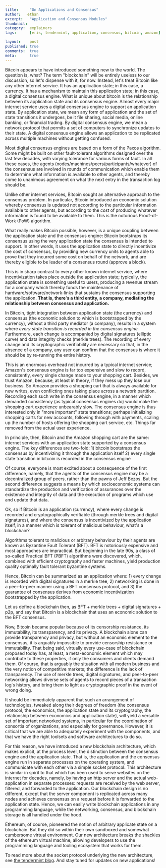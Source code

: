 ```yaml
---
title:     "On Applications and Consensus"
author:	  ethan
excerpt:   "Application and Consensus Modules"
thumbnail:
category:  explainers
tags:      [eris, tendermint, application, consensus, bitcoin, amazon]

layout:    post
published: true
comments:  true
meta:      true
---
```


Bitcoin appears to have introduced something new to the world. The question is, what? The term "blockchain" will be entirely useless to our discussion, so let's dispense with it, for now. Instead, let's treat Bitcoin like any other internet service. It has an application state; in this case, a currency. It has a mechanism to maintain this application state; in this case, a digital consensus engine. What is unique about bitcoin is the relationship between its application state and its consensus engine.
Almost every major internet service uses a digital consensus engine to support an application state. By application state, we mean any form of application and the set of state transitions it undergoes, be it file sharing, social media, online banking, or financial trading. By digital consensus engine, we mean a network protocol that permits a set of computers to synchronize updates to their state. A digital consensus engine allows an application to be replicated across multiple machines without getting confused.

Most digital consensus engines are based on a form of the Paxos algorithm. Some might be built on other fault-tolerant algorithms designed over the last few decades, with varying tolerance for various forms of fault. In all these cases, the agents (nodes/machines/peers/participants/whatever) of the consensus are involved in rounds of communication which enable them to determine what information is available to other agents, and thereby come to unanimous agreement on what the next entry in the transaction log should be.

Unlike other internet services, Bitcoin sought an alternative approach to the consensus problem. In particular, Bitcoin introduced an economic solution whereby consensus is updated not according to the particular information available to other agents, but according to the *cost* of producing whatever information is found to be available to them. This is the notorious Proof-of-Work (PoW) algorithm.

What really makes Bitcoin possible, however, is a unique coupling between the application state and the consensus engine: Bitcoin bootstraps its consensus using the very application state the consensus is intended to support. In other words, it uses the application state to directly incentivize the cost of consensus, by providing new currency units to agents able to prove that they incurred some cost on behalf of the network, and are thereby eligible to be leader of a consensus round (approve a block).

This is in sharp contrast to every other known internet service, where incentivization takes place outside the application state; typically, the application state is something useful to users, producing a revenue stream for a company which thereby funds the maintenance of hardware/software/network-links that sustains the consensus supporting the application. **That is, there's a third entity, a company, mediating the relationship between consensus and application.**

In Bitcoin, tight integration between application state (the currency) and consensus (the economic solution to which is bootstrapped by the currency), without a third party mediator (a company), results in a system where *every state transition is recorded in the consensus engine.* Furthermore, each change is accompanied by digital signatures (elliptic curve) and data integrity checks (merkle trees). The recording of every change and its cryptographic verifiability are necessary so that, in the absence of a company, any user can confirm that the consensus is where it should be by re-running the entire history.

This is an enormous overhead not incurred by a typical internet service; Amazon's consensus engine is far too expensive and slow to record, consistently, every single change made to your shopping cart. Besides, we trust Amazon, because, at least in theory, if they mess up they lose our business.
So Amazon provides a shopping cart that is always available for new writes, even conflicting ones taking place across a network partition. Recording each such write in the consensus engine, in a manner which demanded consistency (as typical consensus engines do) would make the shopping cart experience unbearably slow. The consensus engine is thus interested only in "more important" state transitions; perhaps initializing shopping carts for new accounts, following through with payments, scaling up the number of hosts offering the shopping cart service, etc. Things far removed from the actual user experience.

In principle, then, Bitcoin and the Amazon shopping cart are the same: internet services with an application state supported by a consensus engine.
The key differences are two-fold:
    1) bitcoin bootstraps the consensus by incentivizing it through the application itself
    2) every single state transition in bitcoin is recorded in the consensus engine

Of course, everyone is most excited about a consequence of the first difference, namely, that the agents of the consensus engine may be a decentralized group of peers, rather than the pawns of Jeff Bezos. But the second difference suggests a means by which socioeconomic systems can standardize
the production and verification of assurances over the existence and integrity of data and the execution of programs which use and update that data.

Ok, so if Bitcoin is an application (currency), where every change is recorded and cryptographically verifiable (through merkle trees and digital signatures), and where the consensus is incentivized by the application itself, in a manner which is tolerant of malicious behaviour, what's a blockchain?

Algorithms tolerant to malicious or arbitrary behaviour by their agents are known as Byzantine Fault Tolerant (BFT). BFT is notoriously expensive and most approaches are impractical.  But beginning in the late 90s, a class of so-called Practical BFT (PBFT) algorithms were discovered, which, combined with efficient cryptography and faster machines, yield production quality optimally fault tolerant byzantine systems.

Hence, Bitcoin can be summarized as an application where: 1) every change is recorded with digital signatures in a merkle tree, 2) networking is done in a peer-to-peer manner using a BFT consensus protocol, and 3) the guarantee of consensus derives from economic incentivization bootstrapped by the application.

Let us define a blockchain then, as BFT + merkle trees + digital signatures + p2p, and say that Bitcoin is a blockchain that uses an economic solution to the BFT consensus.

Now, Bitcoin became popular because of its censorship resistance, its immutability, its transparency, and its privacy. A blockchain alone can provide transparency and privacy, but without an economic element to the consensus, it is arguably impossible to provide censorship resistance or immutability. That being said, virtually every use-case of blockchain proposed today has, at least,  a meta-economic element which may contribute to these properties, if only the consumers and clients demand them. Of course, that is arguably the situation with all modern business and the very notion of competitive markets; the difference is the lack of transparency. The use of merkle trees, digital signatures, and peer-to-peer networking allows diverse sets of agents to record pieces of a transaction log's history, and bring them to light as cryptographic proof in the event of wrong doing.

It should be immediately apparent that such an arrangement of technologies, tweaked along their degrees of freedom (the consensus protocol, the economics, the application state and its cryptography, the relationship between economics and application state), will yield a versatile set of important networked systems, in particular for the coordination of consortia of organizations, and especially for governance. However, it is critical that we are able to adequately experiment with the components, and that we have the right toolsets and software architectures to do so.

For this reason, we have introduced a new blockchain architecture, which makes explicit, at the process level, the distinction between the consensus engine and the application state. That is, the application and the consensus engine run in separate processes on the operating system, and communicate with each other via a simple socket protocol. This architecture is similar in spirit to that which has been used to serve websites on the internet for decades, namely, by having an http server and the actual web-application in separate processes: requests are received by the web server, filtered, and forwarded to the application. Our blockchain design is no different, except that the server component is replicated across many nodes and achieves consensus on a request before it is forwarded to the application state. Hence, we can easily write blockchain applications in any programming language, while the networking, consensus, and blockchain storage is all handled under the hood.

Ethereum, of course, pioneered the notion of arbitrary applicate state on a blockchain. But they did so within their own sandboxed and somewhat cumbersome virtual environment. Our new architecture breaks the shackles of the ethereum virtual machine, allowing developers to use the programming language and tooling ecosystem that works for them.

To read more about the socket protocol underlying the new architecture, see [the tendermint blog](http://tendermint.com/posts/tendermint-socket-protocol/). And stay tuned for updates on new applications!
